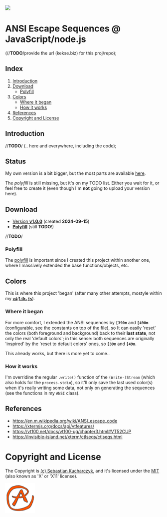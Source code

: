 <img src="https://kekse.biz/github.php?draw&override=github:ansi.js" />

# ANSI Escape Sequences @ JavaScript/node.js

(//**TODO**/provide the url (kekse.biz) for this proj/repo);

## Index
1. [Introduction](#introduction)
2. [Download](#download)
    * [Polyfill](#polyfill)
3. [Colors](#colors)
    * [Where it began](#where-it-began)
    * [How it works](#how-it-works)
4. [References](#references)
5. [Copyright and License](#copyright-and-license)

## Introduction
//**TODO**/ (.. here and everywhere, including the code);

## Status
My own version is a bit bigger, but the most parts are available [here](#download).

The _polyfill_ is still missing, but it's on my TODO list. Either you wait for it,
or feel free to create it (even though I'm **not** going to upload your version here).

## Download
* [Version **v1.0.0**](js/ansi.js) (created **2024-09-15**)
* [**Polyfill**](js/polyfill.js) (still **TODO**!)

//**TODO**/

### Polyfill
The [polyfill](js/polyfill.js) is important since I created this project
within another one, where I massively extended the base functions/objects, etc.

## Colors
This is where this project 'began' (after many other attempts, mostyle within my
[**`v4`**](https://github.com/kekse1/v4/)/[**`lib.js`**](https://github.com/kekse1/lib.js/)).

### Where it began
For more comfort, I extended the ANSI sequences by **`[390m`** and **`[490m`** (configurable,
see the constants on top of the file), so It can easily 'reset' the colors (both foreground
and background) back to their **last state**, not only the real 'default colors'; in this
sense: both sequences are originally 'inspired' by the 'reset to default colors' ones, so
**`[39m`** and **`[49m`**.

This already works, but there is more yet to come..

### How it works
I'm overridine the regular `.write()` function of the `(Write-)Stream` (which also holds for
the `process.stdio`), so it'll only save the last used color(s) when it's really writing some
data, not only on generating the sequences (see the functions in my `ANSI` class).

## References
* https://en.m.wikipedia.org/wiki/ANSI_escape_code
* https://xtermjs.org/docs/api/vtfeatures/
* https://vt100.net/docs/vt100-ug/chapter3.html#VT52CUP
* https://invisible-island.net/xterm/ctlseqs/ctlseqs.html

# Copyright and License
The Copyright is [(c) Sebastian Kucharczyk](COPYRIGHT.txt),
and it's licensed under the [MIT](LICENSE.txt) (also known as 'X' or 'X11' license).

<a href="favicon.512px.png" target="_blank">
<img src="favicon.png" alt="Favicon" />
</a>

